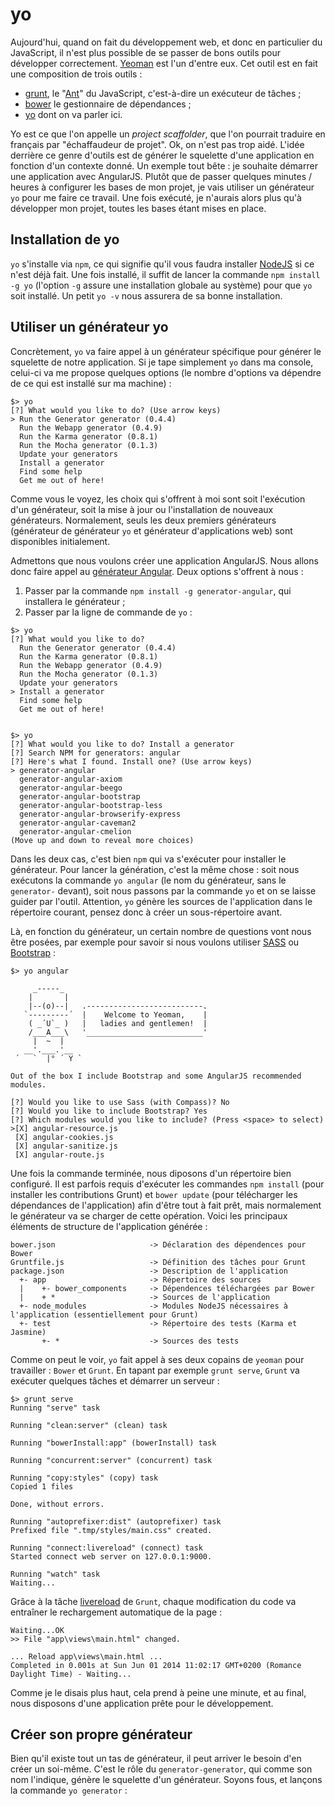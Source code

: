 

yo
===

Aujourd'hui, quand on fait du développement web, et donc en particulier du JavaScript, il n'est plus possible de se passer de bons outils pour développer correctement. [Yeoman](http://yeoman.io/) est l'un d'entre eux. Cet outil est en fait une composition de trois outils :

* [grunt](http://gruntjs.com/), le "[Ant](http://ant.apache.org/)" du JavaScript, c'est-à-dire un exécuteur de tâches ;
* [bower](http://bower.io/) le gestionnaire de dépendances ;
* [yo](https://github.com/yeoman/yo) dont on va parler ici.

Yo est ce que l'on appelle un *project scaffolder*, que l'on pourrait traduire en français par "échaffaudeur de projet". Ok, on n'est pas trop aidé. L'idée derrière ce genre d'outils est de générer le squelette d'une application en fonction d'un contexte donné. Un exemple tout bête : je souhaite démarrer une application avec AngularJS. Plutôt que de passer quelques minutes / heures à configurer les bases de mon projet, je vais utiliser un générateur ```yo``` pour me faire ce travail. Une fois exécuté, je n'aurais alors plus qu'à développer mon projet, toutes les bases étant mises en place.

## Installation de yo

```yo``` s'installe via ```npm```, ce qui signifie qu'il vous faudra installer [NodeJS](http://nodejs.org/) si ce n'est déjà fait. Une fois installé, il suffit de lancer la commande ```npm install -g yo``` (l'option ```-g``` assure une installation globale au système) pour que ```yo``` soit installé. Un petit ```yo -v``` nous assurera de sa bonne installation.

## Utiliser un générateur yo

Concrètement, ```yo``` va faire appel à un générateur spécifique pour générer le squelette de notre application. Si je tape simplement ```yo``` dans ma console, celui-ci va me propose quelques options (le nombre d'options va dépendre de ce qui est installé sur ma machine) :

```
$> yo
[?] What would you like to do? (Use arrow keys)
> Run the Generator generator (0.4.4)
  Run the Webapp generator (0.4.9)
  Run the Karma generator (0.8.1)
  Run the Mocha generator (0.1.3)
  Update your generators
  Install a generator
  Find some help
  Get me out of here!
```

Comme vous le voyez, les choix qui s'offrent à moi sont soit l'exécution d'un générateur, soit la mise à jour ou l'installation de nouveaux générateurs.
Normalement, seuls les deux premiers générateurs (générateur de générateur ```yo``` et générateur d'applications web) sont disponibles initialement.

Admettons que nous voulons créer une application AngularJS. Nous allons donc faire appel au [générateur Angular](https://github.com/yeoman/generator-angular). Deux options s'offrent à nous :

1. Passer par la commande ```npm install -g generator-angular```, qui installera le générateur ;
2. Passer par la ligne de commande de ```yo``` :

```
$> yo
[?] What would you like to do?
  Run the Generator generator (0.4.4)
  Run the Karma generator (0.8.1)
  Run the Webapp generator (0.4.9)
  Run the Mocha generator (0.1.3)
  Update your generators
> Install a generator
  Find some help
  Get me out of here!


$> yo
[?] What would you like to do? Install a generator
[?] Search NPM for generators: angular
[?] Here's what I found. Install one? (Use arrow keys)
> generator-angular
  generator-angular-axiom
  generator-angular-beego
  generator-angular-bootstrap
  generator-angular-bootstrap-less
  generator-angular-browserify-express
  generator-angular-caveman2
  generator-angular-cmelion
(Move up and down to reveal more choices)
```

Dans les deux cas, c'est bien ```npm``` qui va s'exécuter pour installer le générateur. 
Pour lancer la génération, c'est la même chose : soit nous exécutons la commande ```yo angular``` (le nom du générateur, sans le ```generator-``` devant), soit nous passons par la commande ```yo``` et on se laisse guider par l'outil. Attention, ```yo``` génère les sources de l'application dans le répertoire courant, pensez donc à créer un sous-répertoire avant.

Là, en fonction du générateur, un certain nombre de questions vont nous être posées, par exemple pour savoir si nous voulons utiliser [SASS](http://sass-lang.com/) ou [Bootstrap](http://getbootstrap.com/) :

```
$> yo angular

     _-----_
    |       |
    |--(o)--|   .--------------------------.
   `---------´  |    Welcome to Yeoman,    |
    ( _´U`_ )   |   ladies and gentlemen!  |
    /___A___\   '__________________________'
     |  ~  |
   __'.___.'__
 ´   `  |° ´ Y `

Out of the box I include Bootstrap and some AngularJS recommended modules.

[?] Would you like to use Sass (with Compass)? No
[?] Would you like to include Bootstrap? Yes
[?] Which modules would you like to include? (Press <space> to select)
>[X] angular-resource.js
 [X] angular-cookies.js
 [X] angular-sanitize.js
 [X] angular-route.js
```

Une fois la commande terminée, nous diposons d'un répertoire bien configuré. Il est parfois requis d'exécuter les commandes ```npm install``` (pour installer les contributions Grunt) et ```bower update``` (pour télécharger les dépendances de l'application) afin d'être tout à fait prêt, mais normalement le générateur va se charger de cette opération.
Voici les principaux éléments de structure de l'application générée :

```
bower.json                     -> Déclaration des dépendences pour Bower
Gruntfile.js                   -> Définition des tâches pour Grunt
package.json                   -> Description de l'application
  +- app                       -> Répertoire des sources
  |    +- bower_components     -> Dépendences téléchargées par Bower
  |    + *                     -> Sources de l'application
  +- node_modules              -> Modules NodeJS nécessaires à l'application (essentiellement pour Grunt)
  +- test                      -> Répertoire des tests (Karma et Jasmine)
       +- *                    -> Sources des tests

```

Comme on peut le voir, ```yo``` fait appel à ses deux copains de ```yeoman``` pour travailler : ```Bower``` et ```Grunt```.
En tapant par exemple ```grunt serve```, ```Grunt``` va exécuter quelques tâches et démarrer un serveur :

```
$> grunt serve
Running "serve" task

Running "clean:server" (clean) task

Running "bowerInstall:app" (bowerInstall) task

Running "concurrent:server" (concurrent) task

Running "copy:styles" (copy) task
Copied 1 files

Done, without errors.

Running "autoprefixer:dist" (autoprefixer) task
Prefixed file ".tmp/styles/main.css" created.

Running "connect:livereload" (connect) task
Started connect web server on 127.0.0.1:9000.

Running "watch" task
Waiting...
```

Grâce à la tâche [livereload](https://github.com/gruntjs/grunt-contrib-livereload) de ```Grunt```, chaque modification du code va entraîner le rechargement automatique de la page :

```
Waiting...OK
>> File "app\views\main.html" changed.

... Reload app\views\main.html ...
Completed in 0.001s at Sun Jun 01 2014 11:02:17 GMT+0200 (Romance Daylight Time) - Waiting...
```

Comme je le disais plus haut, cela prend à peine une minute, et au final, nous disposons d'une application prête pour le développement.


## Créer son propre générateur

Bien qu'il existe tout un tas de générateur, il peut arriver le besoin d'en créer un soi-même. C'est le rôle du ```generator-generator```, qui comme son nom l'indique, génère le squelette d'un générateur. Soyons fous, et lançons la commande ```yo generator``` :



